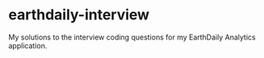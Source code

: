 # earthdaily-interview
My solutions to the interview coding questions for my EarthDaily Analytics application.
